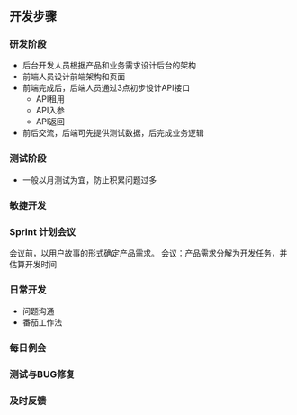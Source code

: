 # 

## 开发步骤

### 研发阶段
- 后台开发人员根据产品和业务需求设计后台的架构
- 前端人员设计前端架构和页面
- 前端完成后，后端人员通过3点初步设计API接口
  - API租用
  - API入参
  - API返回
- 前后交流，后端可先提供测试数据，后完成业务逻辑
### 测试阶段
- 一般以月测试为宜，防止积累问题过多
### 敏捷开发

### Sprint 计划会议

会议前，以用户故事的形式确定产品需求。
会议：产品需求分解为开发任务，并估算开发时间

### 日常开发

- 问题沟通
- 番茄工作法

### 每日例会

### 测试与BUG修复

### 及时反馈